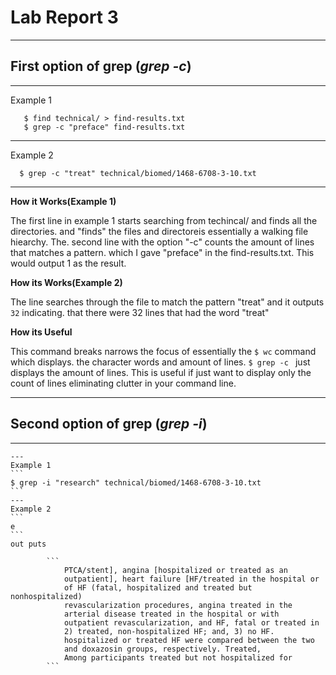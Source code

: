 # Lab Report 3
--- 
  ## First option of grep (*grep -c*)
  
  ---
  Example 1
  
  
  ``` 
     $ find technical/ > find-results.txt
     $ grep -c "preface" find-results.txt
  ```
  --- 
  Example 2
  
  
  ```
    $ grep -c "treat" technical/biomed/1468-6708-3-10.txt
  ```
  ---
  
  **How it Works(Example 1)** 
  
  The first line in example 1 starts searching from techincal/ and finds all the directories. 
  and "finds" the files and directoreis essentially a walking file hiearchy. The. 
  second line with the option "-c" counts the amount of lines that matches a pattern. 
  which I gave "preface" in the find-results.txt. This would output 1 as the result.
  
  **How its Works(Example 2)**
  
  The line searches through the file to match the pattern "treat" and it outputs ```32``` indicating. 
  that there were 32 lines that had the word "treat"
  
  **How its Useful**
  
  This command breaks narrows the focus of essentially the ``` $ wc ``` command which displays. 
  the character words and amount of lines. ```$ grep -c ``` just displays the amount of lines. This
  is useful if just want to display only the count of lines eliminating clutter in your command line.
 
 --- 
  ## Second option of grep (*grep -i*)
 ---
    ---
    Example 1
    ```
    $ grep -i "research" technical/biomed/1468-6708-3-10.txt
    ```
    ---
    Example 2
    ```
    e
    ```
    out puts 
            
            ```
                PTCA/stent], angina [hospitalized or treated as an
                outpatient], heart failure [HF/treated in the hospital or
                of HF (fatal, hospitalized and treated but nonhospitalized)
                revascularization procedures, angina treated in the
                arterial disease treated in the hospital or with
                outpatient revascularization, and HF, fatal or treated in
                2) treated, non-hospitalized HF; and, 3) no HF.
                hospitalized or treated HF were compared between the two
                and doxazosin groups, respectively. Treated,
                Among participants treated but not hospitalized for
            ```
    
